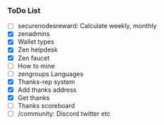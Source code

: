 ### ToDo List
- [ ] securenodesreward: Calculate weekly, monthly
- [X] zenadmins
- [X] Wallet types
- [X] Zen helpdesk
- [X] Zen faucet
- [ ] How to mine
- [ ] zengroups Languages
- [X] Thanks-rep system
- [X] Add thanks address
- [X] Get thanks
- [ ] Thanks scoreboard
- [ ] /community: Discord twitter etc